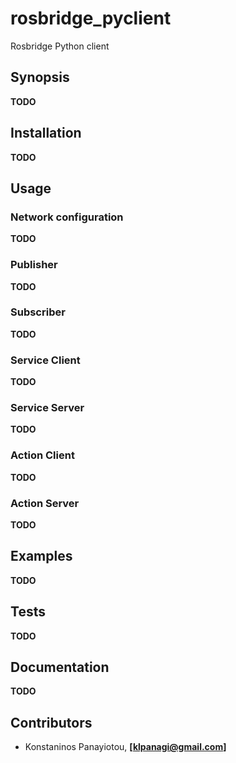 # rosbridge_pyclient
Rosbridge Python client

## Synopsis
**TODO**

## Installation
**TODO**

## Usage

### Network configuration
**TODO**

### Publisher
**TODO**

### Subscriber
**TODO**

### Service Client
**TODO**

### Service Server
**TODO**

### Action Client
**TODO**

### Action Server
**TODO**

## Examples
**TODO**

## Tests
**TODO**

## Documentation
**TODO**

## Contributors
- Konstaninos Panayiotou, **[klpanagi@gmail.com]**
